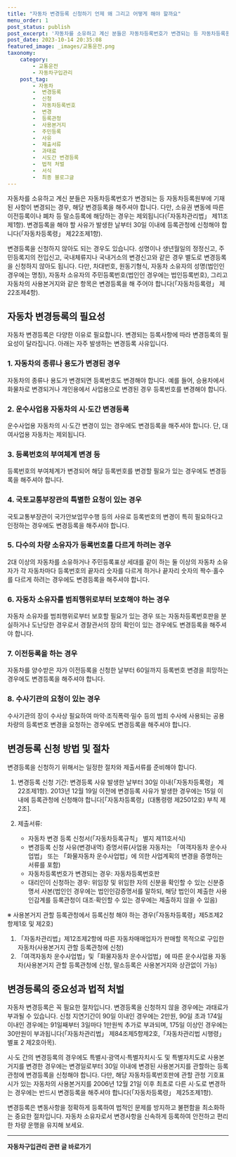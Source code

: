 ```yaml
---
title: "자동차 변경등록 신청하기 언제 왜 그리고 어떻게 해야 할까요"
menu_order: 1
post_status: publish
post_excerpt: '자동차를 소유하고 계신 분들은 자동차등록번호가 변경되는 등 자동차등록원부에 기재된 사항이 변경되는 경우, 해당 변경등록을 해주셔야 합니다. 다만, 소유권 변동에 따른 이전등록이나 폐차 등 말소등록에 해당하는 경우는 제외됩니다  자동차관리법  제11조제1항 . 변경등록을 해야 할 사유가 발생한 날부터 30일 이내에 등록관청에 신청해야 합니다  자동차등록령  제22조제1항 .'
post_date: 2023-10-14 20:35:08
featured_image: _images/교통운전.png
taxonomy:
    category:
        - 교통운전
        - 자동차구입관리
    post_tag:
        - 자동차
        -  변경등록
        -  신청
        -  자동차등록번호
        -  변경
        -  등록관청
        -  사용본거지
        -  주민등록
        -  사유
        -  제출서류
        -  과태료
        -  시도간 변경등록
        -  법적 처벌
        -  서식
        -  최종 블로그글
---
```



자동차를 소유하고 계신 분들은 자동차등록번호가 변경되는 등 자동차등록원부에 기재된 사항이 변경되는 경우, 해당 변경등록을 해주셔야 합니다. 다만, 소유권 변동에 따른 이전등록이나 폐차 등 말소등록에 해당하는 경우는 제외됩니다(「자동차관리법」 제11조제1항). 변경등록을 해야 할 사유가 발생한 날부터 30일 이내에 등록관청에 신청해야 합니다(「자동차등록령」 제22조제1항).

변경등록을 신청하지 않아도 되는 경우도 있습니다. 성명이나 생년월일의 정정신고, 주민등록지의 전입신고, 국내체류지나 국내거소의 변경신고와 같은 경우 별도로 변경등록을 신청하지 않아도 됩니다. 다만, 차대번호, 원동기형식, 자동차 소유자의 성명(법인인 경우에는 명칭), 자동차 소유자의 주민등록번호(법인인 경우에는 법인등록번호), 그리고 자동차의 사용본거지와 같은 항목은 변경등록을 해 주어야 합니다(「자동차등록령」 제22조제4항).

## 자동차 변경등록의 필요성

자동차 변경등록은 다양한 이유로 필요합니다. 변경되는 등록사항에 따라 변경등록의 필요성이 달라집니다. 아래는 자주 발생하는 변경등록 사유입니다.

### 1. 자동차의 종류나 용도가 변경된 경우

자동차의 종류나 용도가 변경되면 등록번호도 변경해야 합니다. 예를 들어, 승용차에서 화물차로 변경되거나 개인용에서 사업용으로 변경된 경우 등록번호를 변경해야 합니다.

### 2. 운수사업용 자동차의 시·도간 변경등록

운수사업용 자동차의 시·도간 변경이 있는 경우에도 변경등록을 해주셔야 합니다. 단, 대여사업용 자동차는 제외됩니다.

### 3. 등록번호의 부여체계 변경 등

등록번호의 부여체계가 변경되어 해당 등록번호를 변경할 필요가 있는 경우에도 변경등록을 해주셔야 합니다.

### 4. 국토교통부장관의 특별한 요청이 있는 경우

국토교통부장관이 국가안보업무수행 등의 사유로 등록번호의 변경이 특히 필요하다고 인정하는 경우에도 변경등록을 해주셔야 합니다.

### 5. 다수의 차량 소유자가 등록번호를 다르게 하려는 경우

2대 이상의 자동차를 소유하거나 주민등록표상 세대를 같이 하는 둘 이상의 자동차 소유자가 각 자동차마다 등록번호의 끝자리 숫자를 다르게 하거나 끝자리 숫자의 짝수·홀수를 다르게 하려는 경우에도 변경등록을 해주셔야 합니다.

### 6. 자동차 소유자를 범죄행위로부터 보호해야 하는 경우

자동차 소유자를 범죄행위로부터 보호할 필요가 있는 경우 또는 자동차등록번호판을 분실하거나 도난당한 경우로서 경찰관서의 장의 확인이 있는 경우에도 변경등록을 해주셔야 합니다.

### 7. 이전등록을 하는 경우

자동차를 양수받은 자가 이전등록을 신청한 날부터 60일까지 등록번호 변경을 희망하는 경우에도 변경등록을 해주셔야 합니다.

### 8. 수사기관의 요청이 있는 경우

수사기관의 장이 수사상 필요하여 마약·조직폭력·밀수 등의 범죄 수사에 사용되는 공용차량의 등록번호 변경을 요청하는 경우에도 변경등록을 해주셔야 합니다.

## 변경등록 신청 방법 및 절차

변경등록을 신청하기 위해서는 일정한 절차와 제출서류를 준비해야 합니다.

1. 변경등록 신청 기간: 변경등록 사유 발생한 날부터 30일 이내(「자동차등록령」 제22조제1항). 2013년 12월 19일 이전에 변경등록 사유가 발생한 경우에는 15일 이내에 등록관청에 신청해야 합니다[「자동차등록령」(대통령령 제25012호) 부칙 제2조].

2. 제출서류:
   - 자동차 변경 등록 신청서(「자동차등록규칙」 별지 제11호서식)
   - 변경등록 신청 사유(변경내역) 증명서류(사업용 자동차는 「여객자동차 운수사업법」 또는 「화물자동차 운수사업법」에 의한 사업계획의 변경을 증명하는 서류를 포함)
   - 자동차등록번호가 변경되는 경우: 자동차등록번호판
   - 대리인이 신청하는 경우: 위임장 및 위임한 자의 신분을 확인할 수 있는 신분증명서 사본(법인인 경우에는 법인인감증명서를 말하되, 해당 법인이 제출한 사용인감계를 등록관청이 대조·확인할 수 있는 경우에는 제출하지 않을 수 있음)

※ 사용본거지 관할 등록관청에서 등록신청 해야 하는 경우(「자동차등록령」제5조제2항제1호 및 제2호)
1. 「자동차관리법」제12조제2항에 따른 자동차매매업자가 판매할 목적으로 구입한 자동차(사용본거지 관할 등록관청에 신청)
2. 「여객자동차 운수사업법」및「화물자동차 운수사업법」에 따른 운수사업용 자동차(사용본거지 관할 등록관청에 신청, 말소등록은 사용본거지와 상관없이 가능)

## 변경등록의 중요성과 법적 처벌

자동차 변경등록은 꼭 필요한 절차입니다. 변경등록을 신청하지 않을 경우에는 과태료가 부과될 수 있습니다. 신청 지연기간이 90일 이내인 경우에는 2만원, 90일 초과 174일 이내인 경우에는 91일째부터 3일마다 1만원씩 추가로 부과되며, 175일 이상인 경우에는 30만원이 부과됩니다(「자동차관리법」 제84조제5항제2호,「자동차관리법 시행령」 별표 2 제2호아목).

시·도 간의 변경등록의 경우에도 특별시·광역시·특별자치시·도 및 특별자치도로 사용본거지를 변경한 경우에는 변경일로부터 30일 이내에 변경된 사용본거지를 관할하는 등록관청에 변경등록을 신청해야 합니다. 다만, 해당 자동차등록번호판에 관할 관청 기호표시가 있는 자동차의 사용본거지를 2006년 12월 21일 이후 최초로 다른 시·도로 변경하는 경우에는 반드시 변경등록을 해주셔야 합니다(「자동차등록령」 제25조제1항).

변경등록은 변동사항을 정확하게 등록하여 법적인 문제를 방지하고 불편함을 최소화하는 중요한 절차입니다. 자동차 소유자로서 변경사항을 신속하게 등록하여 안전하고 편리한 차량 운행을 유지해 보세요.

<!-- wp:separator -->
<hr class="wp-block-separator has-alpha-channel-opacity"/>
<!-- /wp:separator -->

<!-- wp:group {"backgroundColor":"base","layout":{"type":"constrained"}} -->
<div class="wp-block-group has-base-background-color has-background"><!-- wp:paragraph {"align":"center","fontSize":"medium"} -->
<p class="has-text-align-center has-large-font-size"><strong>자동차구입관리 관련 글 바로가기</strong></p>
<!-- /wp:paragraph -->


<!-- wp:latest-posts
{"categories":[{"id":3655,"count":19,"description":"","link":"https://uknowlaw.com/category/%ec%9e%90%eb%8f%99%ec%b0%a8%ea%b5%ac%ec%9e%85%ea%b4%80%eb%a6%ac/","name":"자동차구입관리","slug":"자동차구입관리","taxonomy":"category","parent":0,"meta":[],"_links":{"self":[{"href":"https://uknowlaw.com/wp-json/wp/v2/categories/3655"}],"collection":[{"href":"https://uknowlaw.com/wp-json/wp/v2/categories"}],"about":[{"href":"https://uknowlaw.com/wp-json/wp/v2/taxonomies/category"}],"wp:post_type":[{"href":"https://uknowlaw.com/wp-json/wp/v2/posts?categories=3655"}],"curies":[{"name":"wp","href":"https://api.w.org/{rel}","templated":true}]}}],"postsToShow":100,"excerptLength":28,"postLayout":"grid","columns":2,"featuredImageAlign":"left","featuredImageSizeSlug":"large","fontSize":"medium"} /--></div>
<!-- /wp:group -->